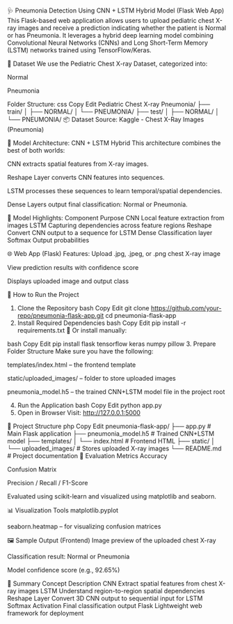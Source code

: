 🩺 Pneumonia Detection Using CNN + LSTM Hybrid Model (Flask Web App)
This Flask-based web application allows users to upload pediatric chest X-ray images and receive a prediction indicating whether the patient is Normal or has Pneumonia. It leverages a hybrid deep learning model combining Convolutional Neural Networks (CNNs) and Long Short-Term Memory (LSTM) networks trained using TensorFlow/Keras.

📁 Dataset
We use the Pediatric Chest X-ray Dataset, categorized into:

Normal

Pneumonia

Folder Structure:
css
Copy
Edit
Pediatric Chest X-ray Pneumonia/
├── train/
│   ├── NORMAL/
│   └── PNEUMONIA/
├── test/
│   ├── NORMAL/
│   └── PNEUMONIA/
📦 Dataset Source:
Kaggle - Chest X-Ray Images (Pneumonia)

🧠 Model Architecture: CNN + LSTM Hybrid
This architecture combines the best of both worlds:

CNN extracts spatial features from X-ray images.

Reshape Layer converts CNN features into sequences.

LSTM processes these sequences to learn temporal/spatial dependencies.

Dense Layers output final classification: Normal or Pneumonia.

🔧 Model Highlights:
Component	Purpose
CNN	Local feature extraction from images
LSTM	Capturing dependencies across feature regions
Reshape	Convert CNN output to a sequence for LSTM
Dense	Classification layer
Softmax	Output probabilities

🌐 Web App (Flask)
Features:
Upload .jpg, .jpeg, or .png chest X-ray image

View prediction results with confidence score

Displays uploaded image and output class

🚀 How to Run the Project
1. Clone the Repository
bash
Copy
Edit
git clone https://github.com/your-repo/pneumonia-flask-app.git
cd pneumonia-flask-app
2. Install Required Dependencies
bash
Copy
Edit
pip install -r requirements.txt
📌 Or install manually:

bash
Copy
Edit
pip install flask tensorflow keras numpy pillow
3. Prepare Folder Structure
Make sure you have the following:

templates/index.html – the frontend template

static/uploaded_images/ – folder to store uploaded images

pneumonia_model.h5 – the trained CNN+LSTM model file in the project root

4. Run the Application
bash
Copy
Edit
python app.py
5. Open in Browser
Visit: http://127.0.0.1:5000

📂 Project Structure
php
Copy
Edit
pneumonia-flask-app/
├── app.py                     # Main Flask application
├── pneumonia_model.h5         # Trained CNN+LSTM model
├── templates/
│   └── index.html             # Frontend HTML
├── static/
│   └── uploaded_images/       # Stores uploaded X-ray images
└── README.md                  # Project documentation
🧪 Evaluation Metrics
Accuracy

Confusion Matrix

Precision / Recall / F1-Score

Evaluated using scikit-learn and visualized using matplotlib and seaborn.

📊 Visualization Tools
matplotlib.pyplot

seaborn.heatmap – for visualizing confusion matrices

🖼️ Sample Output (Frontend)
Image preview of the uploaded chest X-ray

Classification result: Normal or Pneumonia

Model confidence score (e.g., 92.65%)

🧾 Summary
Concept	Description
CNN	Extract spatial features from chest X-ray images
LSTM	Understand region-to-region spatial dependencies
Reshape Layer	Convert 3D CNN output to sequential input for LSTM
Softmax Activation	Final classification output
Flask	Lightweight web framework for deployment